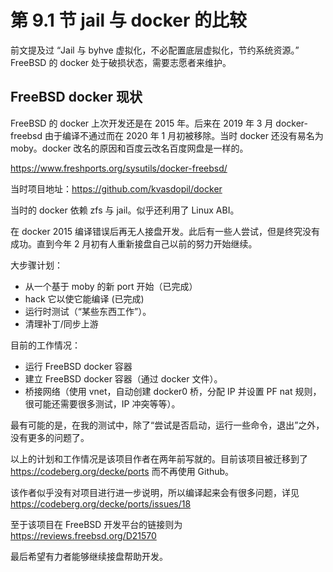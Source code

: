 # 第 9.1 节 jail 与 docker 的比较

前文提及过 “Jail 与 byhve 虚拟化，不必配置底层虚拟化，节约系统资源。” FreeBSD 的 docker 处于破损状态，需要志愿者来维护。

## FreeBSD docker 现状

FreeBSD 的 docker 上次开发还是在 2015 年。后来在 2019 年 3 月 docker-freebsd 由于编译不通过而在 2020 年 1 月初被移除。当时 docker 还没有易名为 moby。docker 改名的原因和百度云改名百度网盘是一样的。

<https://www.freshports.org/sysutils/docker-freebsd/>

当时项目地址：<https://github.com/kvasdopil/docker>

当时的 docker 依赖 zfs 与 jail。似乎还利用了 Linux ABI。

在 docker 2015 编译错误后再无人接盘开发。此后有一些人尝试，但是终究没有成功。直到今年 2 月初有人重新接盘自己以前的努力开始继续。

大步骤计划：

- 从一个基于 moby 的新 port 开始（已完成）
- hack 它以使它能编译 (已完成)
- 运行时测试（“某些东西工作”）。
- 清理补丁/同步上游

目前的工作情况：

- 运行 FreeBSD docker 容器
- 建立 FreeBSD docker 容器（通过 docker 文件）。
- 桥接网络（使用 vnet，自动创建 docker0 桥，分配 IP 并设置 PF nat 规则，很可能还需要很多测试，IP 冲突等等）。

最有可能的是，在我的测试中，除了“尝试是否启动，运行一些命令，退出”之外，没有更多的问题了。

以上的计划和工作情况是该项目作者在两年前写就的。目前该项目被迁移到了 <https://codeberg.org/decke/ports> 而不再使用 Github。

该作者似乎没有对项目进行进一步说明，所以编译起来会有很多问题，详见 <https://codeberg.org/decke/ports/issues/18>

至于该项目在 FreeBSD 开发平台的链接则为 <https://reviews.freebsd.org/D21570>

最后希望有力者能够继续接盘帮助开发。
